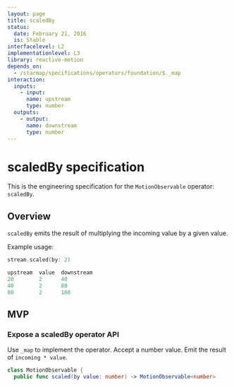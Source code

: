 ```yaml
---
layout: page
title: scaledBy
status:
  date: February 21, 2016
  is: Stable
interfacelevel: L2
implementationlevel: L3
library: reactive-motion
depends_on:
  - /starmap/specifications/operators/foundation/$._map
interaction:
  inputs:
    - input:
      name: upstream
      type: number
  outputs:
    - output:
      name: downstream
      type: number
---
```


# scaledBy specification

This is the engineering specification for the `MotionObservable` operator: `scaledBy`.

## Overview

`scaledBy` emits the result of multiplying the incoming value by a given value.

Example usage:

```swift
stream.scaled(by: 2)

upstream  value  downstream
20        2      40
40        2      80
80        2      160
```

## MVP

### Expose a scaledBy operator API

Use `_map` to implement the operator. Accept a number value. Emit the result of `incoming * value`.

```swift
class MotionObservable {
  public func scaled(by value: number) -> MotionObservable<number>
```
